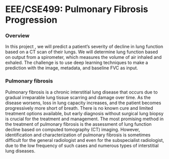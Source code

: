 # EEE/CSE499: Pulmonary Fibrosis Progression

### Overview

In this project , we will predict a patient’s severity of decline in lung function based on a CT scan of their lungs. We will determine lung function based on output from a spirometer, which measures the volume of air inhaled and exhaled. The challenge is to use deep learning techniques to make a prediction with the image, metadata, and baseline FVC as input.

### Pulmonary fibrosis
Pulmonary fibrosis is a chronic interstitial lung disease that occurs due to gradual irreparable lung tissue scarring and damage over time. As the disease worsens, loss in lung capacity increases, and the patient becomes progressively more short of breath. There is no known cure and limited treatment options available, but early diagnosis without surgical lung biopsy is crucial for the treatment and management. The most promising method in the treatment of pulmonary fibrosis is the assessment of lung function decline based on computed tomography (CT) imaging. However, identification and characterization of pulmonary fibrosis is sometimes difficult for the general radiologist and even for the subspecialist radiologist, due to the low frequency of such cases and numerous types of interstitial lung diseases.
